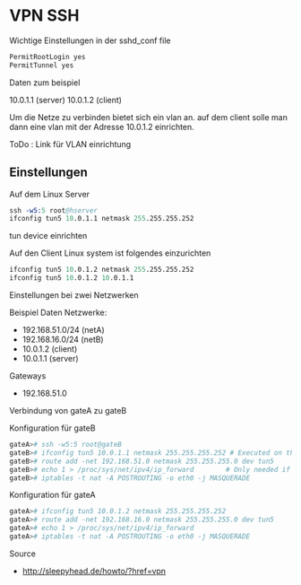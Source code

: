 # VPN SSH

Wichtige Einstellungen in der sshd_conf file

```s
PermitRootLogin yes
PermitTunnel yes
```

Daten zum beispiel

10.0.1.1 (server)
10.0.1.2 (client)

Um die Netze zu verbinden bietet sich ein vlan an.
auf dem client solle man dann eine vlan mit der Adresse 10.0.1.2 einrichten.

ToDo : Link für VLAN einrichtung

## Einstellungen

Auf dem Linux Server

```s
ssh -w5:5 root@hserver
ifconfig tun5 10.0.1.1 netmask 255.255.255.252
```

tun device einrichten

Auf den Client Linux system ist folgendes einzurichten

```s
ifconfig tun5 10.0.1.2 netmask 255.255.255.252
ifconfig tun5 10.0.1.2 10.0.1.1
```

Einstellungen bei zwei Netzwerken

Beispiel Daten
Netzwerke:

* 192.168.51.0/24   (netA)
* 192.168.16.0/24   (netB)
* 10.0.1.2 (client)
* 10.0.1.1 (server)

Gateways

* 192.168.51.0

Verbindung von gateA zu gateB

Konfiguration für gateB

```s
gateA># ssh -w5:5 root@gateB
gateB># ifconfig tun5 10.0.1.1 netmask 255.255.255.252 # Executed on the gateB shell
gateB># route add -net 192.168.51.0 netmask 255.255.255.0 dev tun5
gateB># echo 1 > /proc/sys/net/ipv4/ip_forward        # Only needed if not default gw
gateB># iptables -t nat -A POSTROUTING -o eth0 -j MASQUERADE
```

Konfiguration für gateA

```s
gateA># ifconfig tun5 10.0.1.2 netmask 255.255.255.252
gateA># route add -net 192.168.16.0 netmask 255.255.255.0 dev tun5
gateA># echo 1 > /proc/sys/net/ipv4/ip_forward
gateA># iptables -t nat -A POSTROUTING -o eth0 -j MASQUERADE
```

Source

* http://sleepyhead.de/howto/?href=vpn